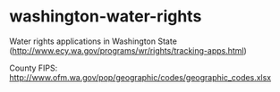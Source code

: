 # washington-water-rights
Water rights applications in Washington State (http://www.ecy.wa.gov/programs/wr/rights/tracking-apps.html)

County FIPS: http://www.ofm.wa.gov/pop/geographic/codes/geographic_codes.xlsx
